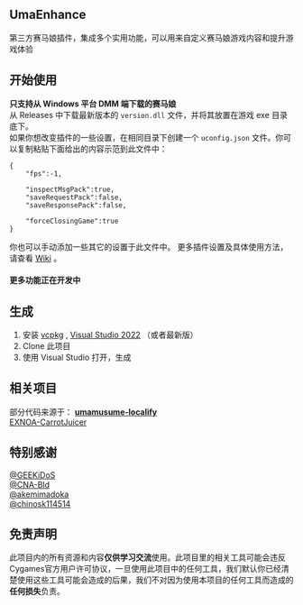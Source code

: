 ## UmaEnhance
第三方赛马娘插件，集成多个实用功能，可以用来自定义赛马娘游戏内容和提升游戏体验
## 开始使用
**只支持从 Windows 平台 DMM 端下载的赛马娘**  
从 Releases 中下载最新版本的 `version.dll` 文件，并将其放置在游戏 exe 目录底下。  
如果你想改变插件的一些设置，在相同目录下创建一个 `uconfig.json` 文件。你可以复制粘贴下面给出的内容示范到此文件中：  
```
{
    "fps":-1,

    "inspectMsgPack":true,
    "saveRequestPack":false,
    "saveResponsePack":false,
    
    "forceClosingGame":true
}
```
你也可以手动添加一些其它的设置于此文件中。
更多插件设置及具体使用方法，请查看 [Wiki](https://github.com/MiddleRed/UmaEnhance/wiki) 。
#### 更多功能正在开发中
## 生成
1. 安装 [vcpkg](vcpkg.io) , [Visual Studio 2022](https://visualstudio.microsoft.com/) （或者最新版）
2. Clone 此项目
3. 使用 Visual Studio 打开，生成
## 相关项目 
部分代码来源于：
**[umamusume-localify](https://github.com/GEEKiDoS/umamusume-localify)**   
[EXNOA-CarrotJuicer](https://github.com/CNA-Bld/EXNOA-CarrotJuicer)    

## 特别感谢
[@GEEKiDoS](https://github.com/GEEKiDoS)  
[@CNA-Bld](https://github.com/CNA-Bld)  
[@akemimadoka](https://github.com/akemimadoka)  
[@chinosk114514](https://github.com/chinosk114514)  
## 免责声明
此项目内的所有资源和内容**仅供学习交流**使用。此项目里的相关工具可能会违反Cygames官方用户许可协议，一旦使用此项目中的任何工具，我们默认你已经清楚使用这些工具可能会造成的后果，我们不对因为使用本项目的任何工具而造成的**任何损失**负责。